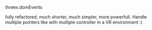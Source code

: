 threex.domEvents

fully refactored, much shorter, much simpler, more powerfull.
Handle multiple pointers like with multiple controller in a VR environment :)